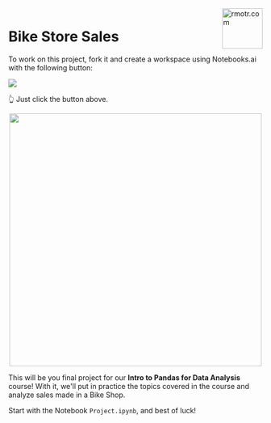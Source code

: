 <img align="right" width="80" alt="rmotr.com" src="https://user-images.githubusercontent.com/7065401/45454218-80bee800-b6b9-11e8-97bb-bb5e7675f440.png">

# Bike Store Sales

To work on this project, fork it and create a workspace using Notebooks.ai with the following button:

<a href="https://notebooks.ai/fork/rmotr-curriculum/pda-bike-store-sales-887c6207" target="_blank">
  <img src="https://user-images.githubusercontent.com/7065401/71195210-3c32dc80-226c-11ea-8fcc-b1d51f6270ab.png">
</a
<br>

👆 Just click the button above.

<p align="center">
  <img width="500px" src="https://user-images.githubusercontent.com/7065401/58563302-42466a80-8201-11e9-9948-b3e9f88a5662.jpg">
</p>

This will be you final project for our **Intro to Pandas for Data Analysis** course! With it, we'll put in practice the topics covered in the course and analyze sales made in a Bike Shop.

Start with the Notebook `Project.ipynb`, and best of luck!
